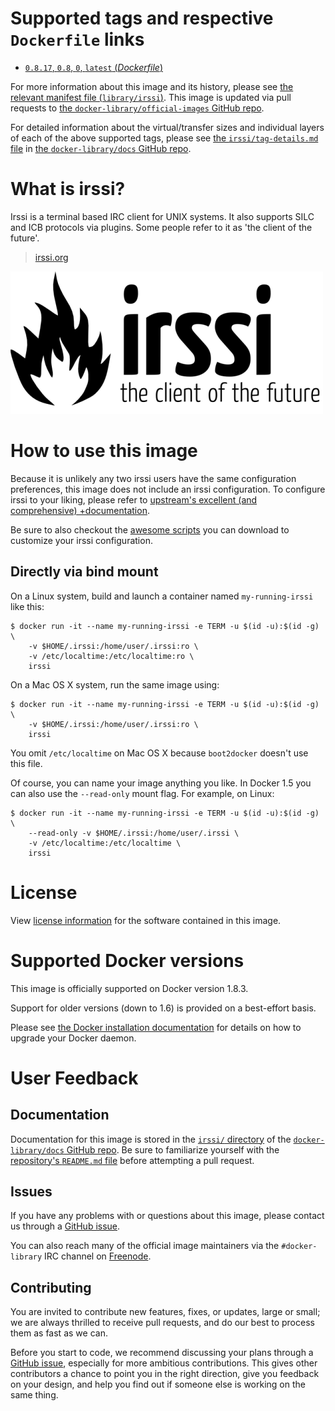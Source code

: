 # Supported tags and respective `Dockerfile` links

-	[`0.8.17`, `0.8`, `0`, `latest` (*Dockerfile*)](https://github.com/jfrazelle/irssi/blob/18b53336a61b495c2f76f9a71d433de4792395c6/Dockerfile)

For more information about this image and its history, please see [the relevant manifest file (`library/irssi`)](https://github.com/docker-library/official-images/blob/master/library/irssi). This image is updated via pull requests to [the `docker-library/official-images` GitHub repo](https://github.com/docker-library/official-images).

For detailed information about the virtual/transfer sizes and individual layers of each of the above supported tags, please see [the `irssi/tag-details.md` file](https://github.com/docker-library/docs/blob/master/irssi/tag-details.md) in [the `docker-library/docs` GitHub repo](https://github.com/docker-library/docs).

# What is irssi?

Irssi is a terminal based IRC client for UNIX systems. It also supports SILC and ICB protocols via plugins. Some people refer to it as 'the client of the future'.

> [irssi.org](http://irssi.org)

![logo](https://raw.githubusercontent.com/docker-library/docs/master/irssi/logo.png)

# How to use this image

Because it is unlikely any two irssi users have the same configuration preferences, this image does not include an irssi configuration. To configure irssi to your liking, please refer to [upstream's excellent (and comprehensive) +documentation](http://irssi.org/documentation).

Be sure to also checkout the [awesome scripts](https://github.com/irssi/scripts.irssi.org) you can download to customize your irssi configuration.

## Directly via bind mount

On a Linux system, build and launch a container named `my-running-irssi` like this:

```console
$ docker run -it --name my-running-irssi -e TERM -u $(id -u):$(id -g) \
    -v $HOME/.irssi:/home/user/.irssi:ro \
    -v /etc/localtime:/etc/localtime:ro \
    irssi
```

On a Mac OS X system, run the same image using:

```console
$ docker run -it --name my-running-irssi -e TERM -u $(id -u):$(id -g) \
    -v $HOME/.irssi:/home/user/.irssi:ro \
    irssi
```

You omit `/etc/localtime` on Mac OS X because `boot2docker` doesn't use this file.

Of course, you can name your image anything you like. In Docker 1.5 you can also use the `--read-only` mount flag. For example, on Linux:

```console
$ docker run -it --name my-running-irssi -e TERM -u $(id -u):$(id -g) \
    --read-only -v $HOME/.irssi:/home/user/.irssi \
    -v /etc/localtime:/etc/localtime \
    irssi
```

# License

View [license information](https://github.com/irssi/irssi/blob/master/COPYING) for the software contained in this image.

# Supported Docker versions

This image is officially supported on Docker version 1.8.3.

Support for older versions (down to 1.6) is provided on a best-effort basis.

Please see [the Docker installation documentation](https://docs.docker.com/installation/) for details on how to upgrade your Docker daemon.

# User Feedback

## Documentation

Documentation for this image is stored in the [`irssi/` directory](https://github.com/docker-library/docs/tree/master/irssi) of the [`docker-library/docs` GitHub repo](https://github.com/docker-library/docs). Be sure to familiarize yourself with the [repository's `README.md` file](https://github.com/docker-library/docs/blob/master/README.md) before attempting a pull request.

## Issues

If you have any problems with or questions about this image, please contact us through a [GitHub issue](https://github.com/jfrazelle/irssi/issues).

You can also reach many of the official image maintainers via the `#docker-library` IRC channel on [Freenode](https://freenode.net).

## Contributing

You are invited to contribute new features, fixes, or updates, large or small; we are always thrilled to receive pull requests, and do our best to process them as fast as we can.

Before you start to code, we recommend discussing your plans through a [GitHub issue](https://github.com/jfrazelle/irssi/issues), especially for more ambitious contributions. This gives other contributors a chance to point you in the right direction, give you feedback on your design, and help you find out if someone else is working on the same thing.
